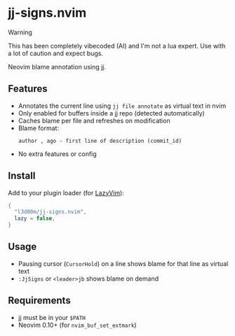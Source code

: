 # jj-signs.nvim

> [!WARNING]
> This has been completely vibecoded (AI) and I'm not a lua expert. Use with a lot of caution and expect bugs.

Neovim blame annotation using [jj](https://github.com/martinvonz/jj).

## Features

- Annotates the current line using `jj file annotate` as virtual text in nvim
- Only enabled for buffers inside a jj repo (detected automatically)
- Caches blame per file and refreshes on modification
- Blame format:
  ```
  author , ago - first line of description (commit_id)
  ```
- No extra features or config

## Install

Add to your plugin loader (for [LazyVim](https://www.lazyvim.org/)):

```lua
{
  "l3d00m/jj-signs.nvim",
  lazy = false,
}
```

## Usage

- Pausing cursor (`CursorHold`) on a line shows blame for that line as virtual text
- `:JjSigns` or `<leader>jb` shows blame on demand

## Requirements

- [jj](https://github.com/martinvonz/jj) must be in your `$PATH`
- Neovim 0.10+ (for `nvim_buf_set_extmark`)
